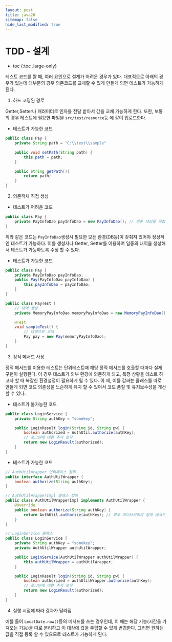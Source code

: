 ```yaml
---
layout: post
title: java20
sitemap: false
hide_last_modified: true
---
```

# TDD - 설계

* toc
{:toc .large-only}

테스트 코드를 짤 때, 여러 요인으로 설계가 어려운 경우가 있다.
대표적으로 아래의 경우가 있는데 대부분의 경우 의존코드를 교체할 수 있게 만들게 되면 테스트가 가능하게 된다.

1. 하드 코딩된 경로

Getter,Setter나 패러미터로 인자를 전달 받아서 값을 교체 가능하게 한다.
또한, 보통의 경우 테스트에 필요한 파일을 `src/test/resource`등 에 같이 업로드한다.

- 테스트가 가능한 코드

```java
public class Pay {
    private String path = "C:\\test\\sample"

    public void setPath(String path) {
        this.path = path;
    }

    public String getPath(){
        return path;
    }
} 
```

2. 의존객체 직접 생성

- 테스트가 어려운 코드

```java
public class Pay {
    private PayInfoDao payInfoDao = new PayInfoDao(); // 의존 대상을 직접 생성함
}
```

위와 같은 코드는 `PayInfoDao`생성시 필요한 모든 환경(DB등)이 갖춰져 있어야 정상적인 테스트가 가능하다.
이를 생성자나 Getter, Setter를 이용하여 일종의 대역을 생성해서 테스트가 가능하도록 수정 할 수 있다.

- 테스트가 가능한 코드

```java
public class Pay {
    private PayInfoDao payInfoDao;
    public Pay(PayInfoDao payInfoDao) {
        this.payInfoDao = payInfoDao;
    }
}

public class PayTest {
    // 대역 생성
    private MemoryPayInfoDao memoryPayInfoDao = new MemoryPayInfoDao();

    @Test
    void sampleTest() {
        // 대역으로 교체
        Pay pay = new Pay(memoryPayInfoDao);
    }
}
```

3. 정적 메서드 사용

정적 메서드를 이용한 테스트는 단위테스트때 해당 정적 메서드를 호출할 때마다 실제 구현이 실행된다.
이 경우 테스트가 외부 환경에 의존하게 되고, 특정 상황을 테스트 하고자 할 때 복잡한 환경설정이 필요하게 될 수 있다.
이 때, 이를 감싸는 클래스를 따로 만들게 되면 코드 의존성을 느슨하게 유지 할 수 있어서 코드 품질 및 유지보수성을 개선 할 수 있다.

- 테스트가 불가능한 코드

```java
public class LoginService {
    private String authKey = "somekey";

    public LoginResult login(String id, String pw) {
        boolean authorized = AuthUtil.authorize(authKey);
        // 로그인에 대한 추가 로직
        return new LoginResult(authorized);
    }
}
```

- 테스트가 가능한 코드

```java
// AuthUtilWrapper 인터페이스 정의
public interface AuthUtilWrapper {
    boolean authorize(String authKey);
}

// AuthUtilWrapperImpl 클래스 정의
public class AuthUtilWrapperImpl implements AuthUtilWrapper {
    @Override
    public boolean authorize(String authKey) {
        return AuthUtil.authorize(authKey); // 외부 라이브러리의 정적 메서드 호출
    }
}

// LoginService 클래스
public class LoginService {
    private String authKey = "somekey";
    private AuthUtilWrapper authUtilWrapper;

    public LoginService(AuthUtilWrapper authUtilWrapper) {
        this.authUtilWrapper = authUtilWrapper;
    }

    public LoginResult login(String id, String pw) {
        boolean authorized = authUtilWrapper.authorize(authKey);
        // 로그인에 대한 추가 로직
        return new LoginResult(authorized);
    }
}

```

4. 실행 시점에 따라 결과가 달라짐

예를 들어 `LocalDate.now()`등의 메서드를 쓰는 경우인데, 이 때는 해당 기능(시간을 가져오는 기능)을 따로 분리하고 이 대상에 값을 주입할 수 있게 변경한다.
그러면 원하는 값을 직접 등록 할 수 있으므로 테스트가 가능하게 된다.